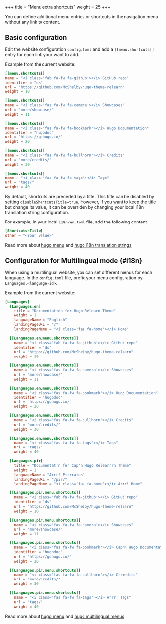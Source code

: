 +++
title = "Menu extra shortcuts"
weight = 25
+++

You can define additional menu entries or shortcuts in the navigation menu without any link to content.

## Basic configuration

Edit the website configuration `config.toml` and add a `[[menu.shortcuts]]` entry for each link your want to add.

Example from the current website:

````toml
[[menu.shortcuts]]
name = "<i class='fab fa-fw fa-github'></i> GitHub repo"
identifier = "ds"
url = "https://github.com/McShelby/hugo-theme-relearn"
weight = 10

[[menu.shortcuts]]
name = "<i class='fas fa-fw fa-camera'></i> Showcases"
url = "more/showcase/"
weight = 11

[[menu.shortcuts]]
name = "<i class='fas fa-fw fa-bookmark'></i> Hugo Documentation"
identifier = "hugodoc"
url = "https://gohugo.io/"
weight = 20

[[menu.shortcuts]]
name = "<i class='fas fa-fw fa-bullhorn'></i> Credits"
url = "more/credits/"
weight = 30

[[menu.shortcuts]]
name = "<i class='fas fa-fw fa-tags'></i> Tags"
url = "tags/"
weight = 40
````

By default, shortcuts are preceded by a title. This title can be disabled by setting `disableShortcutsTitle=true`.
However, if you want to keep the title but change its value, it can be overriden by changing your local i18n translation string configuration.

For example, in your local `i18n/en.toml` file, add the following content

````toml
[Shortcuts-Title]
other = "<Your value>"
````

Read more about [hugo menu](https://gohugo.io/extras/menus/) and [hugo i18n translation strings](https://gohugo.io/content-management/multilingual/#translation-of-strings)

## Configuration for Multilingual mode {#i18n}

When using a multilingual website, you can set different menus for each language. In the `config.toml` file, prefix your menu configuration by `Languages.<language-id>`.

Example from the current website:

````toml
[Languages]
  [Languages.en]
    title = "Documentation for Hugo Relearn Theme"
    weight = 1
    languageName = "English"
    landingPageURL = "/"
    landingPageName = "<i class='fas fa-home'></i> Home"

  [[Languages.en.menu.shortcuts]]
    name = "<i class='fab fa-fw fa-github'></i> GitHub repo"
    identifier = "ds"
    url = "https://github.com/McShelby/hugo-theme-relearn"
    weight = 10

  [[Languages.en.menu.shortcuts]]
    name = "<i class='fas fa-fw fa-camera'></i> Showcases"
    url = "more/showcase/"
    weight = 11

  [[Languages.en.menu.shortcuts]]
    name = "<i class='fas fa-fw fa-bookmark'></i> Hugo Documentation"
    identifier = "hugodoc"
    url = "https://gohugo.io/"
    weight = 20

  [[Languages.en.menu.shortcuts]]
    name = "<i class='fas fa-fw fa-bullhorn'></i> Credits"
    url = "more/credits/"
    weight = 30

  [[Languages.en.menu.shortcuts]]
    name = "<i class='fas fa-fw fa-tags'></i> Tags"
    url = "tags/"
    weight = 40

  [Languages.pir]
    title = "Documentat'n fer Cap'n Hugo Relearrrn Theme"
    weight = 1
    languageName = "Arrr! Pirrrates"
    landingPageURL = "/pir/"
    landingPageName = "<i class='fas fa-home'></i> Arrr! Home"

  [[Languages.pir.menu.shortcuts]]
    name = "<i class='fab fa-fw fa-github'></i> GitHub repo"
    identifier = "ds"
    url = "https://github.com/McShelby/hugo-theme-relearn"
    weight = 10

  [[Languages.pir.menu.shortcuts]]
    name = "<i class='fas fa-fw fa-camera'></i> Showcases"
    url = "more/showcase/"
    weight = 11

  [[Languages.pir.menu.shortcuts]]
    name = "<i class='fas fa-fw fa-bookmark'></i> Cap'n Hugo Documentat'n"
    identifier = "hugodoc"
    url = "https://gohugo.io/"
    weight = 20

  [[Languages.pir.menu.shortcuts]]
    name = "<i class='fas fa-fw fa-bullhorn'></i> Crrredits"
    url = "more/credits/"
    weight = 30

  [[Languages.pir.menu.shortcuts]]
    name = "<i class='fas fa-fw fa-tags'></i> Arrr! Tags"
    url = "tags/"
    weight = 40
````

Read more about [hugo menu](https://gohugo.io/extras/menus/) and [hugo multilingual menus](https://gohugo.io/content-management/multilingual/#menus)
